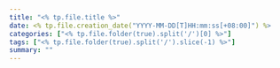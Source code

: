 ```yaml
---
title: "<% tp.file.title %>"
date: <% tp.file.creation_date("YYYY-MM-DD[T]HH:mm:ss[+08:00]") %>
categories: ["<% tp.file.folder(true).split('/')[0] %>"]
tags: ["<% tp.file.folder(true).split('/').slice(-1) %>"]
summary: ""
---
```


